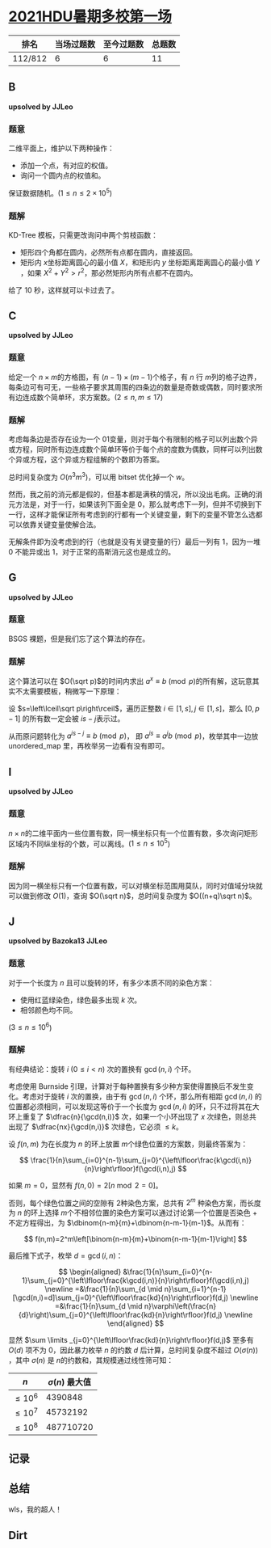 # [2021HDU暑期多校第一场](https://acm.dingbacode.com/contests/contest_show.php?cid=984)

| 排名    | 当场过题数 | 至今过题数 | 总题数 |
| ------- | ---------- | ---------- | ------ |
| 112/812 | 6          | 6          | 11     |

## **B**

**upsolved by JJLeo**

### 题意

二维平面上，维护以下两种操作：

- 添加一个点，有对应的权值。
- 询问一个圆内点的权值和。

保证数据随机。($1 \le n \le 2 \times 10^5$)

### 题解

KD-Tree 模板，只需更改询问中两个剪枝函数：

- 矩形四个角都在圆内，必然所有点都在圆内，直接返回。
- 矩形内 $x$​ 坐标距离圆心的最小值 $X$​，和矩形内 $y$​ 坐标距离距离圆心的最小值 $Y$​​，如果 $X^2+Y^2 > r^2$，那必然矩形内所有点都不在圆内。

给了 $10$ 秒，这样就可以卡过去了。

## **C**

**upsolved by JJLeo**

### 题意

给定一个 $n \times m$​ 的方格图，有 $(n-1) \times (m-1)$​ 个格子，有 $n$​ 行 $m$​​ 列的格子边界，每条边可有可无，一些格子要求其周围的四条边的数量是奇数或偶数，同时要求所有边连成数个简单环，求方案数。($2 \le n,m \le 17$)

### 题解

考虑每条边是否存在设为一个 $01$​​ 变量，则对于每个有限制的格子可以列出数个异或方程，同时所有边连成数个简单环等价于每个点的度数为偶数，同样可以列出数个异或方程，这个异或方程组解的个数即为答案。

总时间复杂度为 $O(n^3m^3)$，可以用 bitset 优化掉一个 $w$。

然而，我之前的消元都是假的，但基本都是满秩的情况，所以没出毛病。正确的消元方法是，对于一行，如果该列下面全是 $0$​​，那么就考虑下一列，但并不切换到下一行，这样才能保证所有考虑到的行都有一个关键变量，剩下的变量不管怎么选都可以依靠关键变量使解合法。

无解条件即为没考虑到的行（也就是没有关键变量的行）最后一列有 $1$，因为一堆 $0$​ 不能异或出 $1$，对于正常的高斯消元这也是成立的。

## **G**

**upsolved by JJLeo**

### 题意

BSGS 裸题，但是我们忘了这个算法的存在。

### 题解

这个算法可以在 $O(\sqrt p)$​​ 的时间内求出 $a^x\equiv b\pmod p$​​​ 的所有解，这玩意其实不太需要模板，稍微写一下原理：

设 $s=\left\lceil\sqrt p\right\rceil$​​，遍历正整数 $i\in\left[1,s\right],j\in\left[1,s\right]$​​，那么 $[0,p-1]$​ 的所有数一定会被 $is-j$​ 表示过。

从而原问题转化为 $a^{is-j}\equiv b\pmod p$​， 即 $a^{is}\equiv a^jb\pmod p$​​，枚举其中一边放 unordered_map 里，再枚举另一边看有没有即可。

## **I**

**upsolved by JJLeo**

### 题意

$n \times n$​​ 的二维平面内一些位置有数，同一横坐标只有一个位置有数，多次询问矩形区域内不同纵坐标的个数，可以离线。($1 \le n \le 10^5$)

### 题解

因为同一横坐标只有一个位置有数，可以对横坐标范围用莫队，同时对值域分块就可以做到修改 $O(1)$，查询 $O(\sqrt n)$，总时间复杂度为 $O((n+q)\sqrt n)$。

## **J**

**upsolved by Bazoka13 JJLeo**

### 题意

对于一个长度为 $n$ 且可以旋转的环，有多少本质不同的染色方案：

- 使用红蓝绿染色，绿色最多出现 $k$ 次。
- 相邻颜色均不同。

($3 \le n \le 10^6$)

### 题解

有经典结论：旋转 $i$  ($0 \le i < n$​) 次的置换有 $\gcd(n,i)$​ 个环。

考虑使用 Burnside 引理，计算对于每种置换有多少种方案使得置换后不发生变化。考虑对于旋转 $i$ 次的置换，由于有 $\gcd(n,i)$ 个环，那么所有相距 $\gcd(n,i)$ 的位置都必须相同，可以发现这等价于一个长度为 $\gcd(n,i)$ 的环，只不过将其在大环上重复了 $\dfrac{n}{\gcd(n,i)}$ 次，如果一个小环出现了 $x$ 次绿色，则总共出现了 $\dfrac{nx}{\gcd(n,i)}$ 次绿色，它必须 $\le k$。​

设 $f(n,m)$​ 为在长度为 $n$​ 的环上放置 $m$​ 个绿色位置的方案数，则最终答案为：

$$
\frac{1}{n}\sum_{i=0}^{n-1}\sum_{j=0}^{\left\lfloor\frac{k\gcd(i,n)}{n}\right\rfloor}f(\gcd(i,n),j)
$$

如果 $m=0$​，显然有 $f(n,0)=2[n \bmod 2 = 0]$​​。

否则，每个绿色位置之间的空隙有 $2$​ 种染色方案，总共有 $2^m$​ 种染色方案，而长度为 $n$​ 的环上选择 $m$​ 个不相邻位置的染色方案可以通过讨论第一个位置是否染色 + 不定方程得出，为 $\dbinom{n-m}{m}+\dbinom{n-m-1}{m-1}$​。​​从而有：

$$
f(n,m)=2^m\left[\binom{n-m}{m}+\binom{n-m-1}{m-1}\right]
$$

最后推下式子，枚举 $d=\gcd(i,n)$：

$$
\begin{aligned}
&\frac{1}{n}\sum_{i=0}^{n-1}\sum_{j=0}^{\left\lfloor\frac{k\gcd(i,n)}{n}\right\rfloor}f(\gcd(i,n),j) \newline
=&\frac{1}{n}\sum_{d \mid n}\sum_{i=1}^{n-1}[\gcd(n,i)=d]\sum_{j=0}^{\left\lfloor\frac{kd}{n}\right\rfloor}f(d,j) \newline
=&\frac{1}{n}\sum_{d \mid n}\varphi\left(\frac{n}{d}\right)\sum_{j=0}^{\left\lfloor\frac{kd}{n}\right\rfloor}f(d,j) \newline
\end{aligned}
$$

显然 $\sum \limits _{j=0}^{\left\lfloor\frac{kd}{n}\right\rfloor}f(d,j)$​ 至多有 $O(d)$​ 项不为 $0$​，因此暴力枚举 $n$​ 的约数 $d$​ 后计算，总时间复杂度不超过 $O\big(\sigma (n)\big)$​，其中 $\sigma (n)$​​ 是 $n$​​ 的约数和，其规模通过线性筛可知：

| $n$        | $\sigma (n)$​ 最大值 |
| ---------- | ------------------- |
| $\le 10^6$ | $4390848$           |
| $\le 10^7$​ | $45732192$          |
| $\le 10^8$​ | $487710720$         |



## **记录**



## **总结**

wls，我的超人！

## **Dirt**



